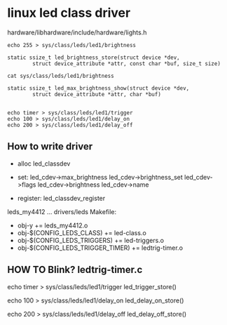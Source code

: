 # linux led class driver
hardware/libhardware/include/hardware/lights.h

```
echo 255 > sys/class/leds/led1/brightness
    
static ssize_t led_brightness_store(struct device *dev,
		struct device_attribute *attr, const char *buf, size_t size)

cat sys/class/leds/led1/brightness

static ssize_t led_max_brightness_show(struct device *dev,
		struct device_attribute *attr, char *buf)


echo timer > sys/class/leds/led1/trigger
echo 100 > sys/class/leds/led1/delay_on
echo 200 > sys/class/leds/led1/delay_off
```


## How to write driver
* alloc led_classdev
* set:
led_cdev->max_brightness
led_cdev->brightness_set
led_cdev->flags
led_cdev->brightness
led_cdev->name

* register: led_classdev_register

leds_my4412 ... drivers/leds
Makefile:
+ obj-y += leds_my4412.o
+ obj-$(CONFIG_LEDS_CLASS)		+= led-class.o
+ obj-$(CONFIG_LEDS_TRIGGERS)		+= led-triggers.o
+ obj-$(CONFIG_LEDS_TRIGGER_TIMER)	+= ledtrig-timer.o


## HOW TO Blink?     ledtrig-timer.c

echo timer > sys/class/leds/led1/trigger
    led_trigger_store()

echo 100 > sys/class/leds/led1/delay_on
    led_delay_on_store()

echo 200 > sys/class/leds/led1/delay_off
    led_delay_off_store()




